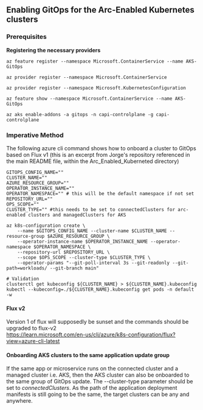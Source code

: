 ## Enabling GitOps for the Arc-Enabled Kubernetes clusters

### Prerequisites
**Registering the necessary providers**
```
az feature register --namespace Microsoft.ContainerService --name AKS-GitOps

az provider register --namespace Microsoft.ContainerService

az provider register --namespace Microsoft.KubernetesConfiguration

az feature show --namespace Microsoft.ContainerService --name AKS-GitOps

az aks enable-addons -a gitops -n capi-controlplane -g capi-controlplane
```

### Imperative Method
The following azure cli command shows how to onboard a cluster to GitOps based on Flux v1 (this is an excerpt from Jorge's repository referenced in the main README file, within the Arc_Enabled_Kuberneted directory)  
```
GITOPS_CONFIG_NAME=""
CLUSTER_NAME=""
AZURE_RESOURCE_GROUP=""
OPERATOR_INSTANCE_NAME=""
OPERATOR_NAMESPACE="" # this will be the default namespace if not set
REPOSITORY_URL=""
OPS_SCOPE=""
CLUSTER_TYPE="" #this needs to be set to connectedClusters for arc-enabled clusters and managedClusters for AKS

az k8s-configuration create \
    --name $GITOPS_CONFIG_NAME --cluster-name $CLUSTER_NAME --resource-group $AZURE_RESOURCE_GROUP \
    --operator-instance-name $OPERATOR_INSTANCE_NAME --operator-namespace $OPERATOR_NAMESPACE \
    --repository-url $REPOSITORY_URL \
    --scope $OPS_SCOPE --cluster-type $CLUSTER_TYPE \
    --operator-params "--git-poll-interval 3s --git-readonly --git-path=workloads/ --git-branch main"

# Validation
clusterctl get kubeconfig ${CLUSTER_NAME} > ${CLUSTER_NAME}.kubeconfig
kubectl --kubeconfig=./${CLUSTER_NAME}.kubeconfig get pods -n default -w
```
#### Flux v2
Version 1 of flux will supposedly be sunset and the commands should be upgraded to flux-v2  
https://learn.microsoft.com/en-us/cli/azure/k8s-configuration/flux?view=azure-cli-latest

#### Onboarding AKS clusters to the same application update group
If the same app or microservice runs on the connected cluster and a managed cluster i.e. AKS, then the AKS cluster can also be onboarded to the same group of GitOps update. The --cluster-type parameter should be set to *connectedClusters*. As the path of the application deployment manifests is still going to be the same, the target clusters can be any and anywhere.

